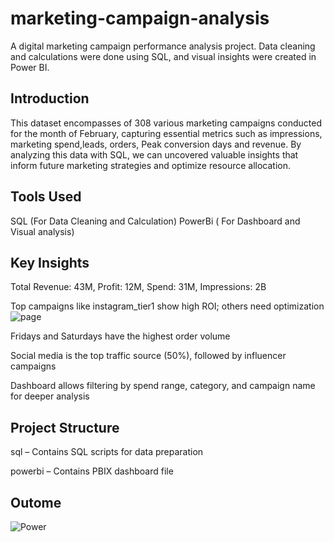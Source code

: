 # marketing-campaign-analysis
A digital marketing campaign performance analysis project. Data cleaning and calculations were done using SQL, and visual insights were created in Power BI.


## Introduction

This dataset encompasses of 308 various marketing campaigns conducted for the month of February, capturing essential metrics such as impressions, marketing spend,leads, orders, Peak conversion days and revenue. 
By analyzing this data with SQL, we can uncovered valuable insights that inform future marketing strategies and optimize resource allocation.

## Tools Used
SQL (For Data Cleaning and Calculation)
PowerBi ( For Dashboard and Visual analysis)

## Key Insights

Total Revenue: 43M, Profit: 12M, Spend: 31M, Impressions: 2B

Top campaigns like instagram_tier1 show high ROI; others need optimization
![page](https://github.com/user-attachments/assets/25c9093a-268e-4765-9d32-177e53414e85)

Fridays and Saturdays have the highest order volume

Social media is the top traffic source (50%), followed by influencer campaigns

Dashboard allows filtering by spend range, category, and campaign name for deeper analysis

## Project Structure

sql – Contains SQL scripts for data preparation

powerbi – Contains PBIX dashboard file

## Outome
![Power](https://github.com/user-attachments/assets/6e74108c-3715-4d05-acbd-e6cd709f3951)

